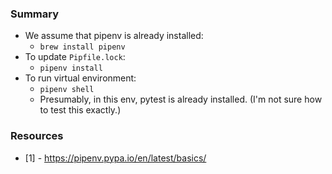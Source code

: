 
### Summary

* We assume that pipenv is already installed:
    - `brew install pipenv`
* To update `Pipfile.lock`:
    - `pipenv install`
* To run virtual environment:
    - `pipenv shell`
    - Presumably, in this env, pytest is already installed. (I'm not sure how
to test this exactly.)

### Resources

* [1] - https://pipenv.pypa.io/en/latest/basics/
